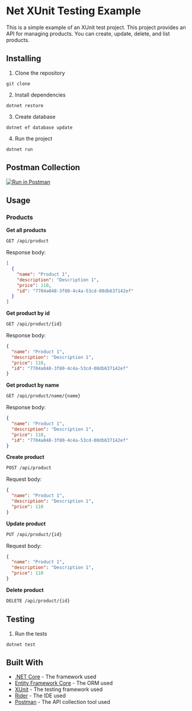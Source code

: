 # Net XUnit Testing Example

This is a simple example of an XUnit test project. This project provides an API for managing products. You can create,
update, delete, and list products.

## Installing

1. Clone the repository

```
git clone
```

2. Install dependencies

```
dotnet restore
```

3. Create database

```
dotnet ef database update
```

4. Run the project

```
dotnet run
```

## Postman Collection

[![Run in Postman](https://run.pstmn.io/button.svg)](https://app.getpostman.com/run-collection/23538386-d8a67b39-5a51-4be9-a562-ac1e7dffe4fd?action=collection%2Ffork&collection-url=entityId%3D23538386-d8a67b39-5a51-4be9-a562-ac1e7dffe4fd%26entityType%3Dcollection%26workspaceId%3D81da7b17-d919-484f-81a7-a0ea4c8bd87a)

## Usage

### Products

**Get all products**

```bash
GET /api/product
```

Response body:

```json
[
  {
    "name": "Product 1",
    "description": "Description 1",
    "price": 110,
    "id": "7704a048-3f80-4c4a-53cd-08db637142ef"
  }
]
```

**Get product by id**

```bash
GET /api/product/{id}
```

Response body:

```json
{
  "name": "Product 1",
  "description": "Description 1",
  "price": 110,
  "id": "7704a048-3f80-4c4a-53cd-08db637142ef"
}
```

**Get product by name**

```bash
GET /api/product/name/{name}
```

Response body:

```json
{
  "name": "Product 1",
  "description": "Description 1",
  "price": 110,
  "id": "7704a048-3f80-4c4a-53cd-08db637142ef"
}
```

**Create product**

```bash
POST /api/product
```

Request body:

```json
{
  "name": "Product 1",
  "description": "Description 1",
  "price": 110
}
```

**Update product**

```bash
PUT /api/product/{id}
```

Request body:

```json
{
  "name": "Product 1",
  "description": "Description 1",
  "price": 110
}
```

**Delete product**

```bash
DELETE /api/product/{id}
```

## Testing

1. Run the tests

```
dotnet test
```

## Built With

* [.NET Core](https://docs.microsoft.com/en-us/dotnet/core/) - The framework used
* [Entity Framework Core](https://docs.microsoft.com/en-us/ef/core/) - The ORM used
* [XUnit](https://xunit.net/) - The testing framework used
* [Rider](https://www.jetbrains.com/rider/) - The IDE used
* [Postman](https://www.getpostman.com/) - The API collection tool used
